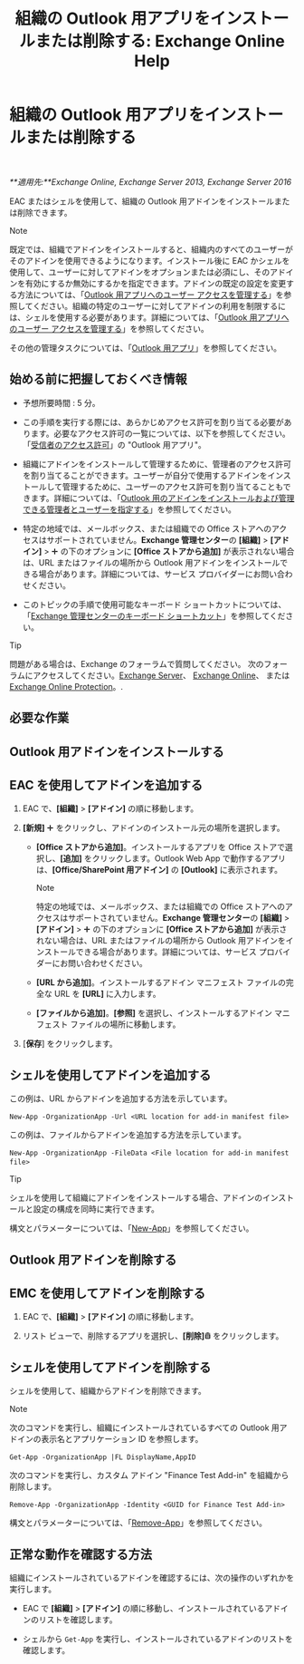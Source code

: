 ﻿---
title: '組織の Outlook 用アプリをインストールまたは削除する: Exchange Online Help'
TOCTitle: 組織の Outlook 用アプリをインストールまたは削除する
ms:assetid: 112f3ef7-9943-4a1e-8a42-e08e8e9f67f4
ms:mtpsurl: https://technet.microsoft.com/ja-jp/library/JJ943752(v=EXCHG.150)
ms:contentKeyID: 52057797
ms.date: 05/22/2018
mtps_version: v=EXCHG.150
ms.translationtype: HT
---

# 組織の Outlook 用アプリをインストールまたは削除する

 

_**適用先:**Exchange Online, Exchange Server 2013, Exchange Server 2016_

EAC またはシェルを使用して、組織の Outlook 用アドインをインストールまたは削除できます。


> [!NOTE]
> 既定では、組織でアドインをインストールすると、組織内のすべてのユーザーがそのアドインを使用できるようになります。インストール後に EAC かシェルを使用して、ユーザーに対してアドインをオプションまたは必須にし、そのアドインを有効にするか無効にするかを指定できます。アドインの既定の設定を変更する方法については、「<A href="manage-user-access-to-add-ins-for-outlook-exchange-online-help.md">Outlook 用アプリへのユーザー アクセスを管理する</A>」を参照してください。組織の特定のユーザーに対してアドインの利用を制限するには、シェルを使用する必要があります。詳細については、「<A href="manage-user-access-to-add-ins-for-outlook-exchange-online-help.md">Outlook 用アプリへのユーザー アクセスを管理する</A>」を参照してください。



その他の管理タスクについては、「[Outlook 用アプリ](add-ins-for-outlook-exchange-2013-help.md)」を参照してください。

## 始める前に把握しておくべき情報

  - 予想所要時間 : 5 分。

  - この手順を実行する際には、あらかじめアクセス許可を割り当てる必要があります。必要なアクセス許可の一覧については、以下を参照してください。「[受信者のアクセス許可](recipients-permissions-exchange-2013-help.md)」の "Outlook 用アプリ"。

  - 組織にアドインをインストールして管理するために、管理者のアクセス許可を割り当てることができます。ユーザーが自分で使用するアドインをインストールして管理するために、ユーザーのアクセス許可を割り当てることもできます。詳細については、「[Outlook 用のアドインをインストールおよび管理できる管理者とユーザーを指定する](specify-the-administrators-and-users-who-can-install-and-manage-add-ins-for-outlook-exchange-2013-help.md)」を参照してください。

  - 特定の地域では、メールボックス、または組織での Office ストアへのアクセスはサポートされていません。**Exchange 管理センター**の **\[組織\]** \> **\[アドイン\]** \> ![\[追加\] アイコン](images/JJ218640.c1e75329-d6d7-4073-a27d-498590bbb558(EXCHG.150).gif "[追加] アイコン") の下のオプションに **\[Office ストアから追加\]** が表示されない場合は、URL またはファイルの場所から Outlook 用アドインをインストールできる場合があります。詳細については、サービス プロバイダーにお問い合わせください。

  - このトピックの手順で使用可能なキーボード ショートカットについては、「[Exchange 管理センターのキーボード ショートカット](keyboard-shortcuts-in-the-exchange-admin-center-exchange-online-protection-help.md)」を参照してください。


> [!TIP]
> 問題がある場合は、Exchange のフォーラムで質問してください。 次のフォーラムにアクセスしてください。<A href="https://go.microsoft.com/fwlink/p/?linkid=60612">Exchange Server</A>、 <A href="https://go.microsoft.com/fwlink/p/?linkid=267542">Exchange Online</A>、 または <A href="https://go.microsoft.com/fwlink/p/?linkid=285351">Exchange Online Protection</A>。.



## 必要な作業

## Outlook 用アドインをインストールする

## EAC を使用してアドインを追加する

1.  EAC で、**\[組織\]** \> **\[アドイン\]** の順に移動します。

2.  **\[新規\]** ![\[追加\] アイコン](images/JJ218640.c1e75329-d6d7-4073-a27d-498590bbb558(EXCHG.150).gif "[追加] アイコン") をクリックし、アドインのインストール元の場所を選択します。
    
      - **\[Office ストアから追加\]**。インストールするアプリを Office ストアで選択し、**\[追加\]** をクリックします。Outlook Web App で動作するアプリは、**\[Office/SharePoint 用アドイン\]** の **\[Outlook\]** に表示されます。
        

        > [!NOTE]
        > 特定の地域では、メールボックス、または組織での Office ストアへのアクセスはサポートされていません。<STRONG>Exchange 管理センター</STRONG>の <STRONG>[組織]</STRONG> &gt; <STRONG>[アドイン]</STRONG> &gt; <IMG title="[追加] アイコン" alt="[追加] アイコン" src="images/JJ218640.c1e75329-d6d7-4073-a27d-498590bbb558(EXCHG.150).gif"> の下のオプションに <STRONG>[Office ストアから追加]</STRONG> が表示されない場合は、URL またはファイルの場所から Outlook 用アドインをインストールできる場合があります。詳細については、サービス プロバイダーにお問い合わせください。

    
      - **\[URL から追加\]**。インストールするアドイン マニフェスト ファイルの完全な URL を **\[URL\]** に入力します。
    
      - **\[ファイルから追加\]**。**\[参照\]** を選択し、インストールするアドイン マニフェスト ファイルの場所に移動します。

3.  \[**保存**\] をクリックします。

## シェルを使用してアドインを追加する

この例は、URL からアドインを追加する方法を示しています。

    New-App -OrganizationApp -Url <URL location for add-in manifest file>

この例は、ファイルからアドインを追加する方法を示しています。

    New-App -OrganizationApp -FileData <File location for add-in manifest file>


> [!TIP]
> シェルを使用して組織にアドインをインストールする場合、アドインのインストールと設定の構成を同時に実行できます。



構文とパラメーターについては、「[New-App](https://technet.microsoft.com/ja-jp/library/jj218722\(v=exchg.150\))」を参照してください。

## Outlook 用アドインを削除する

## EMC を使用してアドインを削除する

1.  EAC で、**\[組織\]** \> **\[アドイン\]** の順に移動します。

2.  リスト ビューで、削除するアプリを選択し、**\[削除\]**![\[削除\] アイコン](images/JJ651670.14f639f6-61e8-4418-bbfb-0db14de9d2f5(EXCHG.150).gif "[削除] アイコン") をクリックします。

## シェルを使用してアドインを削除する

シェルを使用して、組織からアドインを削除できます。


> [!NOTE]
> 次のコマンドを実行し、組織にインストールされているすべての Outlook 用アドインの表示名とアプリケーション ID を参照します。



    Get-App -OrganizationApp |FL DisplayName,AppID

次のコマンドを実行し、カスタム アドイン "Finance Test Add-in" を組織から削除します。

    Remove-App -OrganizationApp -Identity <GUID for Finance Test Add-in>

構文とパラメーターについては、「[Remove-App](https://technet.microsoft.com/ja-jp/library/jj218709\(v=exchg.150\))」を参照してください。

## 正常な動作を確認する方法

組織にインストールされているアドインを確認するには、次の操作のいずれかを実行します。

  - EAC で **\[組織\]** \> **\[アドイン\]** の順に移動し、インストールされているアドインのリストを確認します。

  - シェルから `Get-App` を実行し、インストールされているアドインのリストを確認します。


